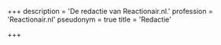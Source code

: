 +++
description = 'De redactie van Reactionair.nl.'
profession = 'Reactionair.nl'
pseudonym = true
title = 'Redactie'

+++
